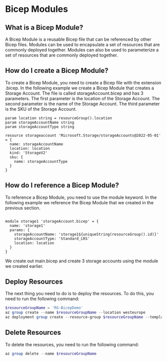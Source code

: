 # Bicep Modules

## What is a Bicep Module?

A Bicep Module is a reusable Bicep file that can be referenced by other Bicep files. Modules can be used to encapsulate a set of resources that are commonly deployed together. Modules can also be used to parameterize a set of resources that are commonly deployed together.

## How do I create a Bicep Module?

To create a Bicep Module, you need to create a Bicep file with the extension .bicep. In the following example we create a Bicep Module that creates a Storage Account. The file is called storageAccount.bicep and has 3 parameters. The first parameter is the location of the Storage Account. The second parameter is the name of the Storage Account. The third parameter is the SKU of the Storage Account.

```bicep 
param location string = resourceGroup().location
param storageAccountName string
param storageAccountType string

resource storageaccount 'Microsoft.Storage/storageAccounts@2022-05-01' = {
  name: storageAccountName
  location: location
  kind: 'StorageV2'
  sku: {
    name: storageAccountType
  }
}
```

## How do I reference a Bicep Module?

To reference a Bicep Module, you need to use the module keyword. In the following example we reference the Bicep Module that we created in the previous section. 

```bicep

module storage1 'storageAccount.bicep' = {
  name: 'storage1'
  params: {
    storageAccountName: 'storage1${uniqueString(resourceGroup().id)}'
    storageAccountType: 'Standard_LRS'
    location: location
  }
}
```

We create out main.bicep and create 3 storage accounts using the module we created earlier.

## Deploy Resources

The next thing you need to do is to deploy the resources. To do this, you need to run the following command:

```powershell
$resourceGroupName = 'RG-BicepDemo'
az group create --name $resourceGroupName --location westeurope
az deployment group create --resource-group $resourceGroupName --template-file main.bicep
```

## Delete Resources

To delete the resources, you need to run the following command:

```powershell
az group delete --name $resourceGroupName
```